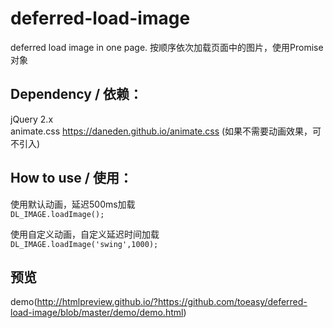 # deferred-load-image
deferred load image in one page. 按顺序依次加载页面中的图片，使用Promise对象

## Dependency / 依赖：
jQuery 2.x  
animate.css https://daneden.github.io/animate.css (如果不需要动画效果，可不引入)  

## How to use / 使用：  

使用默认动画，延迟500ms加载  
```DL_IMAGE.loadImage();  ```    


使用自定义动画，自定义延迟时间加载   
```DL_IMAGE.loadImage('swing',1000);  ```    
## 预览    
demo(http://htmlpreview.github.io/?https://github.com/toeasy/deferred-load-image/blob/master/demo/demo.html)
